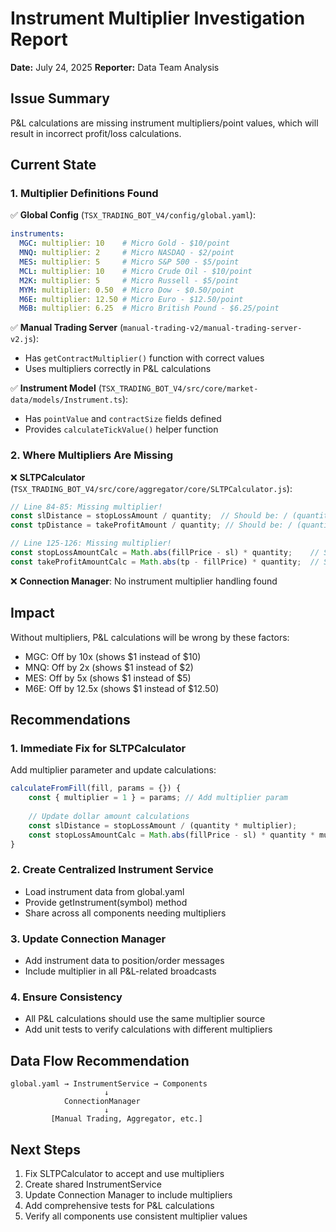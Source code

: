 # Instrument Multiplier Investigation Report
**Date:** July 24, 2025
**Reporter:** Data Team Analysis

## Issue Summary
P&L calculations are missing instrument multipliers/point values, which will result in incorrect profit/loss calculations.

## Current State

### 1. **Multiplier Definitions Found**
✅ **Global Config** (`TSX_TRADING_BOT_V4/config/global.yaml`):
```yaml
instruments:
  MGC: multiplier: 10    # Micro Gold - $10/point
  MNQ: multiplier: 2     # Micro NASDAQ - $2/point
  MES: multiplier: 5     # Micro S&P 500 - $5/point
  MCL: multiplier: 10    # Micro Crude Oil - $10/point
  M2K: multiplier: 5     # Micro Russell - $5/point
  MYM: multiplier: 0.50  # Micro Dow - $0.50/point
  M6E: multiplier: 12.50 # Micro Euro - $12.50/point
  M6B: multiplier: 6.25  # Micro British Pound - $6.25/point
```

✅ **Manual Trading Server** (`manual-trading-v2/manual-trading-server-v2.js`):
- Has `getContractMultiplier()` function with correct values
- Uses multipliers correctly in P&L calculations

✅ **Instrument Model** (`TSX_TRADING_BOT_V4/src/core/market-data/models/Instrument.ts`):
- Has `pointValue` and `contractSize` fields defined
- Provides `calculateTickValue()` helper function

### 2. **Where Multipliers Are Missing**

❌ **SLTPCalculator** (`TSX_TRADING_BOT_V4/src/core/aggregator/core/SLTPCalculator.js`):
```javascript
// Line 84-85: Missing multiplier!
const slDistance = stopLossAmount / quantity;  // Should be: / (quantity * multiplier)
const tpDistance = takeProfitAmount / quantity; // Should be: / (quantity * multiplier)

// Line 125-126: Missing multiplier!
const stopLossAmountCalc = Math.abs(fillPrice - sl) * quantity;    // Should be: * quantity * multiplier
const takeProfitAmountCalc = Math.abs(tp - fillPrice) * quantity;  // Should be: * quantity * multiplier
```

❌ **Connection Manager**: No instrument multiplier handling found

## Impact
Without multipliers, P&L calculations will be wrong by these factors:
- MGC: Off by 10x (shows $1 instead of $10)
- MNQ: Off by 2x (shows $1 instead of $2)  
- MES: Off by 5x (shows $1 instead of $5)
- M6E: Off by 12.5x (shows $1 instead of $12.50)

## Recommendations

### 1. **Immediate Fix for SLTPCalculator**
Add multiplier parameter and update calculations:
```javascript
calculateFromFill(fill, params = {}) {
    const { multiplier = 1 } = params; // Add multiplier param
    
    // Update dollar amount calculations
    const slDistance = stopLossAmount / (quantity * multiplier);
    const stopLossAmountCalc = Math.abs(fillPrice - sl) * quantity * multiplier;
}
```

### 2. **Create Centralized Instrument Service**
- Load instrument data from global.yaml
- Provide getInstrument(symbol) method
- Share across all components needing multipliers

### 3. **Update Connection Manager**
- Add instrument data to position/order messages
- Include multiplier in all P&L-related broadcasts

### 4. **Ensure Consistency**
- All P&L calculations should use the same multiplier source
- Add unit tests to verify calculations with different multipliers

## Data Flow Recommendation
```
global.yaml → InstrumentService → Components
                     ↓
            ConnectionManager
                     ↓
         [Manual Trading, Aggregator, etc.]
```

## Next Steps
1. Fix SLTPCalculator to accept and use multipliers
2. Create shared InstrumentService 
3. Update Connection Manager to include multipliers
4. Add comprehensive tests for P&L calculations
5. Verify all components use consistent multiplier values
